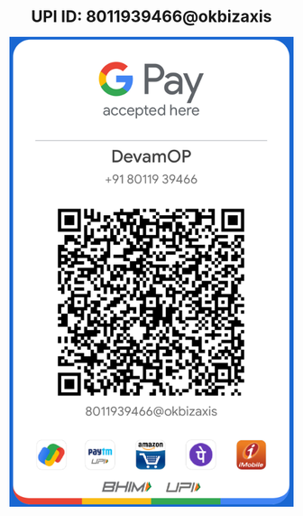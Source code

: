 
<div style="text-align: center;">
<h1>UPI ID:	8011939466@okbizaxis</h1>
<img src="gpay.png">
</div>
